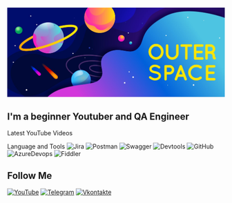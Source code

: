 [![Header](https://github.com/SpaceEngineer-RU/SpaceEngineer-RU/blob/main/assets/2163944.jpg)](https://www.youtube.com/@crossoutbangog)

## I'm a beginner Youtuber and QA Engineer

Latest YouTube Videos

Language and Tools
![Jira](https://img.shields.io/badge/Jira-brightgreen)
![Postman](https://img.shields.io/badge/Postman-brightgreen)
![Swagger](https://img.shields.io/badge/Swagger-brightgreen)
![Devtools](https://img.shields.io/badge/Devtools-brightgreen)
![GitHub](https://img.shields.io/badge/GitHub-brightgreen)
![AzureDevops](https://img.shields.io/badge/AzureDevops-brightgreen)
![Fiddler](https://img.shields.io/badge/Fiddler-brightgreen)
## Follow Me
[![YouTube](https://img.shields.io/badge/YouTube-red)](https://www.youtube.com/@crossoutbangog/featured)
[![Telegram](https://img.shields.io/badge/Telegram-blue)](https://t.me/Hakermylife)
[![Vkontakte](https://img.shields.io/badge/Vkontakte-indigo)](https://vk.com/bangogcom)
